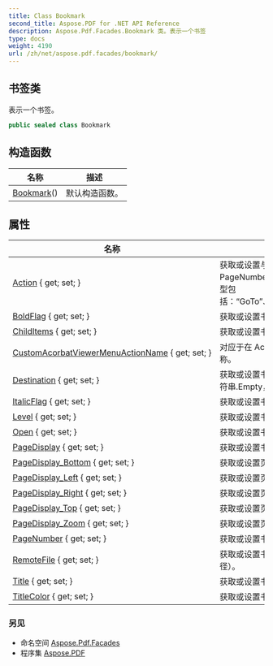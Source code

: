```yaml
---
title: Class Bookmark
second_title: Aspose.PDF for .NET API Reference
description: Aspose.Pdf.Facades.Bookmark 类。表示一个书签
type: docs
weight: 4190
url: /zh/net/aspose.pdf.facades/bookmark/
---
```

## 书签类

表示一个书签。

```csharp
public sealed class Bookmark
```

## 构造函数

| 名称 | 描述 |
| --- | --- |
| [Bookmark](bookmark/)() | 默认构造函数。 |

## 属性

| 名称 | 描述 |
| --- | --- |
| [Action](../../aspose.pdf.facades/bookmark/action/) { get; set; } | 获取或设置与书签绑定的操作。如果 PageNumber 被指定，则无法指定操作。操作类型包括：“GoTo”、“GoToR”、“Launch”、“Named”。 |
| [BoldFlag](../../aspose.pdf.facades/bookmark/boldflag/) { get; set; } | 获取或设置书签标题的粗体标志。 |
| [ChildItems](../../aspose.pdf.facades/bookmark/childitems/) { get; set; } | 获取或设置书签的子项。 |
| [CustomAcorbatViewerMenuActionName](../../aspose.pdf.facades/bookmark/customacorbatviewermenuactionname/) { get; set; } | 对应于在 Acrobat 查看器中执行菜单项的操作名称。 |
| [Destination](../../aspose.pdf.facades/bookmark/destination/) { get; set; } | 获取或设置书签的目标页面。如果操作设置为字符串.Empty，则为必需。 |
| [ItalicFlag](../../aspose.pdf.facades/bookmark/italicflag/) { get; set; } | 获取或设置书签标题的斜体标志。 |
| [Level](../../aspose.pdf.facades/bookmark/level/) { get; set; } | 获取或设置书签的层级级别。 |
| [Open](../../aspose.pdf.facades/bookmark/open/) { get; set; } | 获取或设置书签状态（打开，关闭）。 |
| [PageDisplay](../../aspose.pdf.facades/bookmark/pagedisplay/) { get; set; } | 获取或设置书签目标页面的显示类型。 |
| [PageDisplay_Bottom](../../aspose.pdf.facades/bookmark/pagedisplay_bottom/) { get; set; } | 获取或设置页面显示的底部坐标。 |
| [PageDisplay_Left](../../aspose.pdf.facades/bookmark/pagedisplay_left/) { get; set; } | 获取或设置页面显示的左侧坐标。 |
| [PageDisplay_Right](../../aspose.pdf.facades/bookmark/pagedisplay_right/) { get; set; } | 获取或设置页面显示的右侧坐标。 |
| [PageDisplay_Top](../../aspose.pdf.facades/bookmark/pagedisplay_top/) { get; set; } | 获取或设置页面显示的顶部坐标。 |
| [PageDisplay_Zoom](../../aspose.pdf.facades/bookmark/pagedisplay_zoom/) { get; set; } | 获取或设置页面显示的缩放因子。 |
| [PageNumber](../../aspose.pdf.facades/bookmark/pagenumber/) { get; set; } | 获取或设置书签目标页面的编号。 |
| [RemoteFile](../../aspose.pdf.facades/bookmark/remotefile/) { get; set; } | 获取或设置书签“GoToR”操作所需的文件（路径）。 |
| [Title](../../aspose.pdf.facades/bookmark/title/) { get; set; } | 获取或设置书签的标题。 |
| [TitleColor](../../aspose.pdf.facades/bookmark/titlecolor/) { get; set; } | 获取或设置书签标题的颜色。 |

### 另见

* 命名空间 [Aspose.Pdf.Facades](../../aspose.pdf.facades/)
* 程序集 [Aspose.PDF](../../)